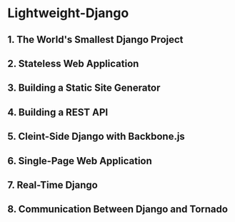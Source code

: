 Lightweight-Django
============

## 1. The World's Smallest Django Project
## 2. Stateless Web Application
## 3. Building a Static Site Generator
## 4. Building a REST API
## 5. Cleint-Side Django with Backbone.js
## 6. Single-Page Web Application
## 7. Real-Time Django
## 8. Communication Between Django and Tornado
